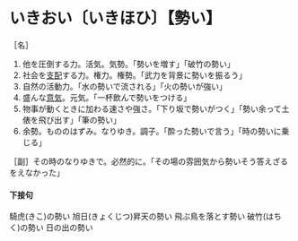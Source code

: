 # いきおい〔いきほひ〕【勢い】
［名］
1. 他を圧倒する力。活気。気勢。「勢いを増す」「破竹の勢い」
2. 社会を[支配](しはい（支配）)する力。権力。権勢。「武力を背景に勢いを振るう」
3. 自然の活動力。「水の勢いで流される」「火の勢いが強い」
4. 盛んな[意気](いき（意気）)。元気。「一杯飲んで勢いをつける」
5. 物事が動くときに加わる速さや強さ。「下り坂で勢いがつく」「勢い余って土俵を飛び出す」「筆の勢い」
6. 余勢。もののはずみ。なりゆき。調子。「酔った勢いで言う」「時の勢いに乗じる」

［副］その時のなりゆきで。必然的に。「その場の雰囲気から勢いそう答えざるをえなかった」

#### 下接句
騎虎(きこ)の勢い
旭日(きょくじつ)昇天の勢い
飛ぶ鳥を落とす勢い
破竹(はちく)の勢い
日の出の勢い